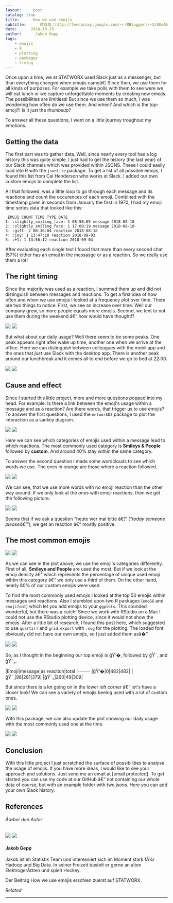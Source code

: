 ```yaml
---
layout:     post
catalog: true
title:      How we use emojis
subtitle:      转载自：http://feedproxy.google.com/~r/RBloggers/~3/GUwAhj1v5D4/
date:      2018-10-15
author:      Jakob Gepp
tags:
    - emojis
    - â
    - plotting
    - packages
    - timing
---
```






Once upon a time, we at STATWORX used Slack just as a messenger, but than everything changed when emojis cameâ€¦ Since then, we use them for all kinds of purposes. For example we take polls with them to see were we will eat lunch or we capture unforgettable moments by creating new emojis. The possibilities are limitless! But since we use them so much, I was wondering how often do we use them. And when? And which is the top-emoji?! Is it just the *thumbsup*?

To answer all these questions, I went on a little journey troughout my emotions. 

## Getting the data

The first part was to gather data. Well, since nearly every tool has a log history this was quite simple. I just had to get the history (the last year) of our Slack channels which was provided within JSONS. These I could easily load into R with the `jsonlite` package. To get a list of all possible emojis, I found this list from Cal Henderson who works at Slack. I added our own custom emojis to complete the list.

All that followed, was a little loop to go through each message and its reactions and count the occurences of each emoji. Combined with the timestamp given in seconds from January the first in 1970, I had my emoji time series data that looked like this:

```
 EMOJI COUNT TIME TYPE DATE
1: :slightly_smiling_face: 1 08:56:05 message 2018-08-10
2: :slightly_smiling_face: 1 17:08:19 message 2018-08-10
3: :gift: 2 08:36:04 reaction 2018-08-18
4: :joy: 1 13:47:10 reaction 2018-09-03
5: :+1: 1 13:56:12 reaction 2018-09-04

```

After evaluating each single text I found that more than every second chat (57%) either has an emoji in the messasge or as a reaction. So we really use them a lot! 

## The right timing

Since the majority was used as a reaction, I summed them up and did not distinguish between messages and reactions. To get a first idea of how often and when we use emojis I looked at a frequency plot over time. There are two things to notice: First, we see an increase over time. Well our company grew, so more people equals more emojis. Second, we tent to not use them during the weekend â€“ how would have thought!?

![](https://i2.wp.com/www.statworx.com/wp-content/uploads/emoji-over-year.png?w=450&ssl=1)
![](https://i2.wp.com/www.statworx.com/wp-content/uploads/emoji-over-year.png?w=450&ssl=1)


But what about our daily usage? Well there seem to be some peaks. One peak appears right after wake up time, another one when we arrive at the office. Here we can distinguish between colleagues with the mobil app and the ones that *just* use Slack with the desktop app. There is another peak around our lunchbreak and it comes all to end before we go to bed at 22:00.

![](https://i2.wp.com/www.statworx.com/wp-content/uploads/emoji-over-day.png?w=450&ssl=1)
![](https://i2.wp.com/www.statworx.com/wp-content/uploads/emoji-over-day.png?w=450&ssl=1)


## Cause and effect

Since I started this little project, more and more questions popped into my head. For example: Is there a link between the emoji's usage within a message and as a reaction? Are there words, that trigger us to use emojis? To answer the first questions, I used the `networkD3` package to plot the interaction as a sankey diagram.

![](https://i0.wp.com/www.statworx.com/wp-content/uploads/emoji-sankey-category.png?w=450&ssl=1)
![](https://i0.wp.com/www.statworx.com/wp-content/uploads/emoji-sankey-category.png?w=450&ssl=1)


Here we can see which categories of emojis used within a message lead to which reactions. The most commonly used category is **Smileys & People** followed by **custom**. And around 40% stay within the same category. 

To answer the second question I made some wordclouds to see which words we use. The ones in orange are those where a reaction followed. 

![](https://i0.wp.com/www.statworx.com/wp-content/uploads/wordcloud.png?resize=400%2C300&ssl=1)
![](https://i0.wp.com/www.statworx.com/wp-content/uploads/wordcloud.png?resize=400%2C300&ssl=1)


We can see, that we use more words with no emoji reaction than the other way around. If we only look at the ones with emoji reactions, then we get the following picture.

![](https://i2.wp.com/www.statworx.com/wp-content/uploads/wordcloud-emoji.png?resize=400%2C300&ssl=1)
![](https://i2.wp.com/www.statworx.com/wp-content/uploads/wordcloud-emoji.png?resize=400%2C300&ssl=1)


Seems that if we ask a question "heute wer mal bitte â€¦" (*"today someone pleaseâ€¦"*), we get an reaction â€“ mostly positive.

## The most common emojis

![](https://i0.wp.com/www.statworx.com/wp-content/uploads/emoji-category.png?w=450&ssl=1)
![](https://i0.wp.com/www.statworx.com/wp-content/uploads/emoji-category.png?w=450&ssl=1)


As we can see in the plot above, we use the emoji's categories differently. First of all, **Smileys and People** are used the most. But if we look at the emoji density â€“ which represents the percentage of unique used emoji wihtin this category â€“ we only use a third of them. On the other hand, nearly 80% of our custom emojis were used.

To find the most commonly used emojis I looked at the top 50 emojis within messages and reactions. Also I stumbled upon two R packages (`emoGG` and `emojifont`) which let you add emojis to your `ggplots`. This sounded wonderful, but there was a catch! Since we work with RStudio on a Mac I could not use the RStudio plotting device, since it would not show the emojis. After a little bit of research, I found this post here, which suggested to use `quartz()` and `grid.export` with `.svg` for the plotting. The loaded font obviously did not have our own emojis, so I just added them asâ�“.

![](https://i1.wp.com/www.statworx.com/wp-content/uploads/emoji-plot.png?w=450&ssl=1)
![](https://i1.wp.com/www.statworx.com/wp-content/uploads/emoji-plot.png?w=450&ssl=1)


So, as I thought in the beginning our top emoji is ğŸ‘�, followed by ğŸ˜‚ and ğŸ˜„.

|Emoji|message|as reaction|total
|------
|ğŸ‘�|0|482|482|
|ğŸ˜‚|98|281|379|
|ğŸ˜„|260|49|309|

But since there is a lot going on in the lower left corner â€“ let's have a closer look! We can see a variety of emojis beeing used with a lot of custom ones.

![](https://i1.wp.com/www.statworx.com/wp-content/uploads/emoji-plotdetails.png?w=450&ssl=1)
![](https://i1.wp.com/www.statworx.com/wp-content/uploads/emoji-plotdetails.png?w=450&ssl=1)


With this package, we can also update the plot showing our daily usage with the most commonly used one at the time.

![](https://i1.wp.com/www.statworx.com/wp-content/uploads/emoji-over-day-with-icon.png?w=450&ssl=1)
![](https://i1.wp.com/www.statworx.com/wp-content/uploads/emoji-over-day-with-icon.png?w=450&ssl=1)


## Conclusion

With this little project I just scratched the surface of possibilities to analyse the usage of emojis. If you have more ideas, I would like to see your approach and solutions. Just send me an email at [email protected]. To get started you can use my code at our GitHub â€“ not containing our whole data of course, but with an example folder with two jsons. Here you can add your own Slack history.

## References

###### Ãœber den Autor

![](https://i1.wp.com/www.statworx.com/wp-content/uploads/jakob-1-300x300.jpg?resize=180%2C180&ssl=1)
![](https://i1.wp.com/www.statworx.com/wp-content/uploads/jakob-1-300x300.jpg?resize=180%2C180&ssl=1)


#### Jakob Gepp

Jakob ist im Statistik Team und interessiert sich im Moment stark fÃ¼r Hadoop und Big Data. In seiner Freizeit bastelt er gerne an alten ElektrogerÃ¤ten und spielt Hockey.

Der Beitrag How we use emojis erschien zuerst auf STATWORX.


*Related*








---
